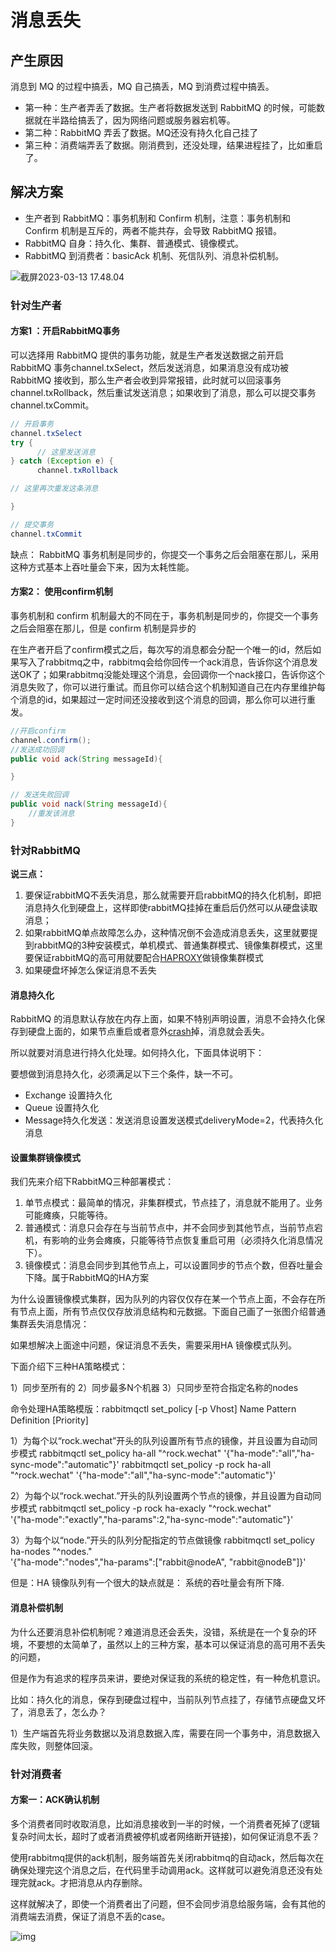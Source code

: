 # 消息丢失

## 产生原因

消息到 MQ 的过程中搞丢，MQ 自己搞丢，MQ 到消费过程中搞丢。

- 第一种：生产者弄丢了数据。生产者将数据发送到 RabbitMQ 的时候，可能数据就在半路给搞丢了，因为网络问题或服务器宕机等。
- 第二种：RabbitMQ 弄丢了数据。MQ还没有持久化自己挂了
- 第三种：消费端弄丢了数据。刚消费到，还没处理，结果进程挂了，比如重启了。



## 解决方案

- 生产者到 RabbitMQ：事务机制和 Confirm 机制，注意：事务机制和 Confirm 机制是互斥的，两者不能共存，会导致 RabbitMQ 报错。
- RabbitMQ 自身：持久化、集群、普通模式、镜像模式。
- RabbitMQ 到消费者：basicAck 机制、死信队列、消息补偿机制。

![截屏2023-03-13 17.48.04](https://cdn.jsdelivr.net/gh/davidliuk/images@master/blog/%E6%88%AA%E5%B1%8F2023-03-13%2017.48.04.png)





### 针对生产者

#### 方案1 ：开启RabbitMQ事务

可以选择用 RabbitMQ 提供的事务功能，就是生产者发送数据之前开启 RabbitMQ 事务channel.txSelect，然后发送消息，如果消息没有成功被 RabbitMQ 接收到，那么生产者会收到异常报错，此时就可以回滚事务channel.txRollback，然后重试发送消息；如果收到了消息，那么可以提交事务channel.txCommit。

```java
// 开启事务
channel.txSelect
try {
      // 这里发送消息
} catch (Exception e) {
      channel.txRollback

// 这里再次重发这条消息

}

// 提交事务
channel.txCommit
```

缺点：
RabbitMQ 事务机制是同步的，你提交一个事务之后会阻塞在那儿，采用这种方式基本上吞吐量会下来，因为太耗性能。



#### 方案2： 使用confirm机制

事务机制和 confirm 机制最大的不同在于，事务机制是同步的，你提交一个事务之后会阻塞在那儿，但是 confirm 机制是异步的

在生产者开启了confirm模式之后，每次写的消息都会分配一个唯一的id，然后如果写入了rabbitmq之中，rabbitmq会给你回传一个ack消息，告诉你这个消息发送OK了；如果rabbitmq没能处理这个消息，会回调你一个nack接口，告诉你这个消息失败了，你可以进行重试。而且你可以结合这个机制知道自己在内存里维护每个消息的id，如果超过一定时间还没接收到这个消息的回调，那么你可以进行重发。

```java
//开启confirm
channel.confirm();
//发送成功回调
public void ack(String messageId){

}

// 发送失败回调
public void nack(String messageId){
    //重发该消息
}
```



### 针对RabbitMQ

**说三点：**

1. 要保证rabbitMQ不丢失消息，那么就需要开启rabbitMQ的持久化机制，即把消息持久化到硬盘上，这样即使rabbitMQ挂掉在重启后仍然可以从硬盘读取消息；
2. 如果rabbitMQ单点故障怎么办，这种情况倒不会造成消息丢失，这里就要提到rabbitMQ的3种安装模式，单机模式、普通集群模式、镜像集群模式，这里要保证rabbitMQ的高可用就要配合[HAPROXY](https://so.csdn.net/so/search?q=HAPROXY&spm=1001.2101.3001.7020)做镜像集群模式
3. 如果硬盘坏掉怎么保证消息不丢失

#### 消息持久化

RabbitMQ 的消息默认存放在内存上面，如果不特别声明设置，消息不会持久化保存到硬盘上面的，如果节点重启或者意外[crash](https://so.csdn.net/so/search?q=crash&spm=1001.2101.3001.7020)掉，消息就会丢失。

所以就要对消息进行持久化处理。如何持久化，下面具体说明下：

要想做到消息持久化，必须满足以下三个条件，缺一不可。

- Exchange 设置持久化
- Queue 设置持久化
- Message持久化发送：发送消息设置发送模式deliveryMode=2，代表持久化消息

#### 设置集群镜像模式

我们先来介绍下RabbitMQ三种部署模式：

1. 单节点模式：最简单的情况，非集群模式，节点挂了，消息就不能用了。业务可能瘫痪，只能等待。
2. 普通模式：消息只会存在与当前节点中，并不会同步到其他节点，当前节点宕机，有影响的业务会瘫痪，只能等待节点恢复重启可用（必须持久化消息情况下）。
3. 镜像模式：消息会同步到其他节点上，可以设置同步的节点个数，但吞吐量会下降。属于RabbitMQ的HA方案

为什么设置镜像模式集群，因为队列的内容仅仅存在某一个节点上面，不会存在所有节点上面，所有节点仅仅存放消息结构和元数据。下面自己画了一张图介绍普通集群丢失消息情况：



如果想解决上面途中问题，保证消息不丢失，需要采用HA 镜像模式队列。

下面介绍下三种HA策略模式：

1）同步至所有的
2）同步最多N个机器
3）只同步至符合指定名称的nodes

命令处理HA策略模版：rabbitmqctl set_policy [-p Vhost] Name Pattern Definition [Priority]

1）为每个以“rock.wechat”开头的队列设置所有节点的镜像，并且设置为自动同步模式
rabbitmqctl set_policy ha-all "^rock.wechat" '{"ha-mode":"all","ha-sync-mode":"automatic"}'
rabbitmqctl set_policy -p rock ha-all "^rock.wechat" '{"ha-mode":"all","ha-sync-mode":"automatic"}'

2）为每个以“rock.wechat.”开头的队列设置两个节点的镜像，并且设置为自动同步模式
rabbitmqctl set_policy -p rock ha-exacly "^rock.wechat" \
'{"ha-mode":"exactly","ha-params":2,"ha-sync-mode":"automatic"}'

3）为每个以“node.”开头的队列分配指定的节点做镜像
rabbitmqctl set_policy ha-nodes "^nodes\." \
'{"ha-mode":"nodes","ha-params":["rabbit@nodeA", "rabbit@nodeB"]}'

但是：HA 镜像队列有一个很大的缺点就是：  系统的吞吐量会有所下降.



#### 消息补偿机制

为什么还要消息补偿机制呢？难道消息还会丢失，没错，系统是在一个复杂的环境，不要想的太简单了，虽然以上的三种方案，基本可以保证消息的高可用不丢失的问题，

但是作为有追求的程序员来讲，要绝对保证我的系统的稳定性，有一种危机意识。

比如：持久化的消息，保存到硬盘过程中，当前队列节点挂了，存储节点硬盘又坏了，消息丢了，怎么办？

1）生产端首先将业务数据以及消息数据入库，需要在同一个事务中，消息数据入库失败，则整体回滚。



### 针对消费者

#### 方案一：ACK确认机制

多个消费者同时收取消息，比如消息接收到一半的时候，一个消费者死掉了(逻辑复杂时间太长，超时了或者消费被停机或者网络断开链接)，如何保证消息不丢？

使用rabbitmq提供的ack机制，服务端首先关闭rabbitmq的自动ack，然后每次在确保处理完这个消息之后，在代码里手动调用ack。这样就可以避免消息还没有处理完就ack。才把消息从内存删除。

这样就解决了，即使一个消费者出了问题，但不会同步消息给服务端，会有其他的消费端去消费，保证了消息不丢的case。 



![img](https://cdn.jsdelivr.net/gh/davidliuk/images@master/blog/watermark,type_ZHJvaWRzYW5zZmFsbGJhY2s,shadow_50,text_Q1NETiBAU3VuQWx3YXlzT25saW5l,size_20,color_FFFFFF,t_70,g_se,x_16.png)